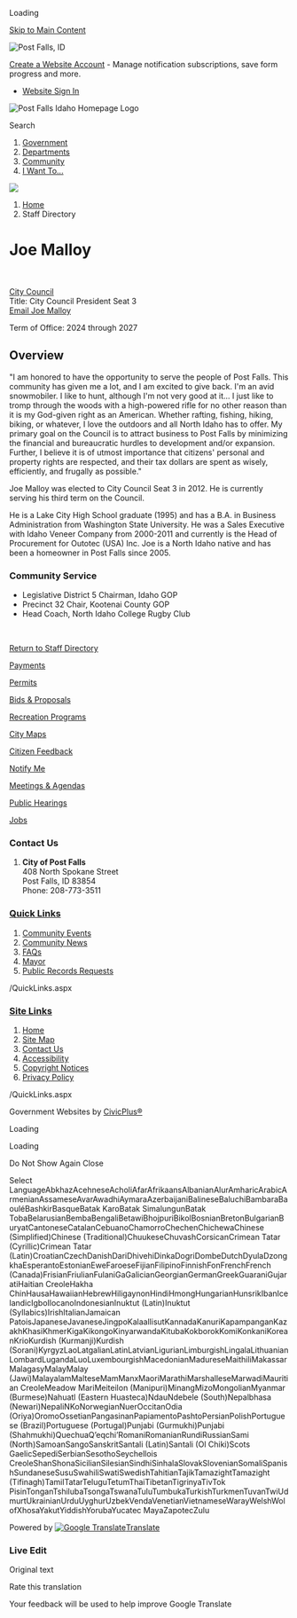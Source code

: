 Loading

[Skip to Main Content](https://www.postfalls.gov/directory.aspx?eid=14%2F)

![Post Falls, ID](https://www.postfalls.gov/ImageRepository/Document?documentID=27)

[Create a Website Account](https://www.postfalls.gov/MyAccount/ProfileCreate) - Manage notification subscriptions, save form progress and more.   

- [Website Sign In](https://www.postfalls.gov/MyAccount)

![Post Falls Idaho Homepage Logo](https://www.postfalls.gov/ImageRepository/Document?documentID=76)

Search

1. [Government](https://www.postfalls.gov/27/Government)
2. [Departments](https://www.postfalls.gov/101/Departments)
3. [Community](https://www.postfalls.gov/31/Community)
4. [I Want To...](https://www.postfalls.gov/9/I-Want-To)

<!--THE END-->

![](https://www.postfalls.gov/ImageRepository/Document?documentID=78)

1. [Home](https://www.postfalls.gov)
2. Staff Directory

# Joe Malloy

 

[City Council](https://www.postfalls.gov/Directory.aspx?DID=10)  
Title: City Council President Seat 3  
[Email Joe Malloy](mailto:jmalloy@postfalls.gov)

Term of Office: 2024 through 2027

## Overview

"I am honored to have the opportunity to serve the people of Post Falls. This community has given me a lot, and I am excited to give back. I'm an avid snowmobiler. I like to hunt, although I'm not very good at it… I just like to tromp through the woods with a high-powered rifle for no other reason than it is my God-given right as an American. Whether rafting, fishing, hiking, biking, or whatever, I love the outdoors and all North Idaho has to offer. My primary goal on the Council is to attract business to Post Falls by minimizing the financial and bureaucratic hurdles to development and/or expansion. Further, I believe it is of utmost importance that citizens' personal and property rights are respected, and their tax dollars are spent as wisely, efficiently, and frugally as possible."

Joe Malloy was elected to City Council Seat 3 in 2012. He is currently serving his third term on the Council.

He is a Lake City High School graduate (1995) and has a B.A. in Business Administration from Washington State University. He was a Sales Executive with Idaho Veneer Company from 2000-2011 and currently is the Head of Procurement for Outotec (USA) Inc. Joe is a North Idaho native and has been a homeowner in Post Falls since 2005.

### Community Service

- Legislative District 5 Chairman, Idaho GOP
- Precinct 32 Chair, Kootenai County GOP
- Head Coach, North Idaho College Rugby Club

 

[Return to Staff Directory](https://www.postfalls.gov/Directory.aspx)

[Payments](https://postfalls.billingdoc.net/login)

[Permits](https://postfallsid.portal.opengov.com)

[Bids &amp; Proposals](https://www.postfalls.gov/bids.aspx)

[Recreation Programs](https://www.postfalls.gov/347/Sports-Leagues-Programs)

[City Maps](https://www.postfalls.gov/GIS)

[Citizen Feedback](https://www.postfalls.gov/FormCenter/General-Forms-4/Citizen-Feedback-55)

[Notify Me](https://www.postfalls.gov/314/Alerts-Notifications)

[Meetings &amp; Agendas](https://www.postfalls.gov/129/Meetings-Agendas)

[Public Hearings](https://www.postfalls.gov/168/Public-Hearings)

[Jobs](https://www.postfalls.gov/Jobs.aspx)

### Contact Us

1. **City of Post Falls**  
   408 North Spokane Street  
   Post Falls, ID 83854  
   Phone: 208-773-3511

### [Quick Links](https://www.postfalls.gov/QuickLinks.aspx?CID=15)

1. [Community Events](https://www.postfalls.gov/Calendar.aspx)
2. [Community News](https://www.postfalls.gov/CivicAlerts.aspx)
3. [FAQs](https://www.postfalls.gov/FAQ.aspx)
4. [Mayor](https://www.postfalls.gov/167/Mayor)
5. [Public Records Requests](https://www.postfalls.gov/257/Public-Records-Requests)

/QuickLinks.aspx

### [Site Links](https://www.postfalls.gov/QuickLinks.aspx?CID=16)

1. [Home](https://www.postfalls.gov)
2. [Site Map](https://www.postfalls.gov/sitemap)
3. [Contact Us](https://www.postfalls.gov/directory.aspx)
4. [Accessibility](https://www.postfalls.gov/accessibility)
5. [Copyright Notices](https://www.postfalls.gov/copyright)
6. [Privacy Policy](https://www.postfalls.gov/site/privacy)

/QuickLinks.aspx

Government Websites by [CivicPlus®](https://connect.civicplus.com/referral)

Loading

Loading

Do Not Show Again Close

Select LanguageAbkhazAcehneseAcholiAfarAfrikaansAlbanianAlurAmharicArabicArmenianAssameseAvarAwadhiAymaraAzerbaijaniBalineseBaluchiBambaraBaouléBashkirBasqueBatak KaroBatak SimalungunBatak TobaBelarusianBembaBengaliBetawiBhojpuriBikolBosnianBretonBulgarianBuryatCantoneseCatalanCebuanoChamorroChechenChichewaChinese (Simplified)Chinese (Traditional)ChuukeseChuvashCorsicanCrimean Tatar (Cyrillic)Crimean Tatar (Latin)CroatianCzechDanishDariDhivehiDinkaDogriDombeDutchDyulaDzongkhaEsperantoEstonianEweFaroeseFijianFilipinoFinnishFonFrenchFrench (Canada)FrisianFriulianFulaniGaGalicianGeorgianGermanGreekGuaraniGujaratiHaitian CreoleHakha ChinHausaHawaiianHebrewHiligaynonHindiHmongHungarianHunsrikIbanIcelandicIgboIlocanoIndonesianInuktut (Latin)Inuktut (Syllabics)IrishItalianJamaican PatoisJapaneseJavaneseJingpoKalaallisutKannadaKanuriKapampanganKazakhKhasiKhmerKigaKikongoKinyarwandaKitubaKokborokKomiKonkaniKoreanKrioKurdish (Kurmanji)Kurdish (Sorani)KyrgyzLaoLatgalianLatinLatvianLigurianLimburgishLingalaLithuanianLombardLugandaLuoLuxembourgishMacedonianMadureseMaithiliMakassarMalagasyMalayMalay (Jawi)MalayalamMalteseMamManxMaoriMarathiMarshalleseMarwadiMauritian CreoleMeadow MariMeiteilon (Manipuri)MinangMizoMongolianMyanmar (Burmese)Nahuatl (Eastern Huasteca)NdauNdebele (South)Nepalbhasa (Newari)NepaliNKoNorwegianNuerOccitanOdia (Oriya)OromoOssetianPangasinanPapiamentoPashtoPersianPolishPortuguese (Brazil)Portuguese (Portugal)Punjabi (Gurmukhi)Punjabi (Shahmukhi)QuechuaQʼeqchiʼRomaniRomanianRundiRussianSami (North)SamoanSangoSanskritSantali (Latin)Santali (Ol Chiki)Scots GaelicSepediSerbianSesothoSeychellois CreoleShanShonaSicilianSilesianSindhiSinhalaSlovakSlovenianSomaliSpanishSundaneseSusuSwahiliSwatiSwedishTahitianTajikTamazightTamazight (Tifinagh)TamilTatarTeluguTetumThaiTibetanTigrinyaTivTok PisinTonganTshilubaTsongaTswanaTuluTumbukaTurkishTurkmenTuvanTwiUdmurtUkrainianUrduUyghurUzbekVendaVenetianVietnameseWarayWelshWolofXhosaYakutYiddishYorubaYucatec MayaZapotecZulu

Powered by [![Google Translate](https://www.gstatic.com/images/branding/googlelogo/1x/googlelogo_color_42x16dp.png)Translate](https://translate.google.com)

### Live Edit

Original text

Rate this translation

Your feedback will be used to help improve Google Translate